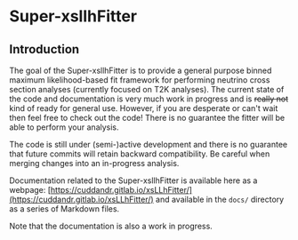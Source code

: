 # Super-xsllhFitter

## Introduction

The goal of the Super-xsllhFitter is to provide a general purpose binned maximum likelihood-based fit framework for performing neutrino cross section analyses (currently focused on T2K analyses). The current state of the code and documentation is very much work in progress and is ~~really not~~ kind of ready for general use. However, if you are desperate or can't wait then feel free to check out the code! There is no guarantee the fitter will be able to perform your analysis.

The code is still under (semi-)active development and there is no guarantee that future commits will retain backward compatibility. Be careful when merging changes into an in-progress analysis.

Documentation related to the Super-xsllhFitter is available here as a webpage: [https://cuddandr.gitlab.io/xsLLhFitter/](https://cuddandr.gitlab.io/xsLLhFitter/) and available in the `docs/` directory as a series of Markdown files.

Note that the documentation is also a work in progress.
